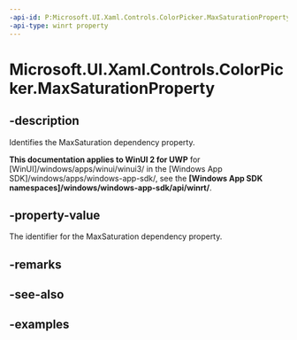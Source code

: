 ```yaml
---
-api-id: P:Microsoft.UI.Xaml.Controls.ColorPicker.MaxSaturationProperty
-api-type: winrt property
---
```

<!-- Property syntax.
public DependencyProperty MaxSaturationProperty { get; }
-->

# Microsoft.UI.Xaml.Controls.ColorPicker.MaxSaturationProperty


## -description

Identifies the MaxSaturation dependency property.


**This documentation applies to WinUI 2 for UWP** for [WinUI]/windows/apps/winui/winui3/ in the [Windows App SDK]/windows/apps/windows-app-sdk/, see the **[Windows App SDK namespaces]/windows/windows-app-sdk/api/winrt/**.

## -property-value

The identifier for the MaxSaturation dependency property.


## -remarks


## -see-also


## -examples


